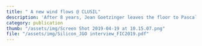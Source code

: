 ```yaml
---
title: " A new wind flows @ CLUSIL"
description: 'After 8 years, Jean Goetzinger leaves the floor to Pascal Steichen as chairman of CLUSIL.'
category: publication
thumb: "/assets/img/Screen Shot 2019-04-19 at 10.15.07.png"
file: "/assets/img/Silicon_JGO interview_FIC2019.pdf"
---
```

